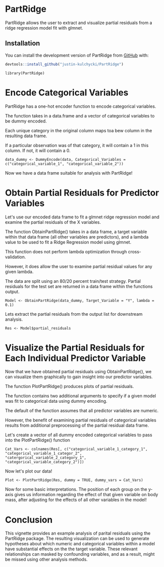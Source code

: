 
# PartRidge

<!-- badges: start -->
<!-- badges: end -->

PartRidge allows the user to extract and visualize partial residuals
from a ridge regression model fit with glmnet.

## Installation

You can install the development version of PartRidge from
[GitHub](https://github.com/) with:

``` r
devtools::install_github("justin-kulchycki/PartRidge")
```

```{r example}
library(PartRidge)
```

# Encode Categorical Variables

PartRidge has a one-hot encoder function to encode categorical variables. 

The function takes in a data.frame and a vector of categorical variables to be dummy encoded. 

Each unique category in the original column maps toa bew column in the resulting data frame. 

If a particular observation was of that category, it will contain a 1 in this column. If not, it will contain a 0.

```{r}
data_dummy <- DummyEncode(data, Categorical_Variables = c("categorical_variable_1", "categorical_variable_2"))
```

Now we have a data frame suitable for analysis with PartRidge!

# Obtain Partial Residuals for Predictor Variables

Let's use our encoded data frame to fit a glmnet ridge regression model and examine the partial residuals of the X variables. 

The function ObtainPartRidge() takes in a data frame, a target variable within that data frame (all other variables are predictors), and a lambda value to be used to fit a Ridge Regression model using glmnet. 

This function does not perform lambda optimization through cross-validation. 

However, it does allow the user to examine partial residual values for any given lambda. 

The data are split using an 80/20 percent train/test strategy. Partial residuals for the test set are returned in a data frame within the functions output. 

```{r}
Model <- ObtainPartRidge(data_dummy, Target_Variable = "Y", lambda = 0.1)
```

Lets extract the partial residuals from the output list for downstream analysis.

```{r}
Res <- Model$partial_residuals
```

# Visualize the Partial Residuals for Each Individual Predictor Variable

Now that we have obtained partial residuals using ObtainPartRidge(), we can visualize them graphically to gain insight into our predictor variables.

The function PlotPartRidge() produces plots of partial residuals. 

The function contains two additional arguments to specify if a given model was fit to categorical data using dummy encoding. 

The default of the function assumes that all predictor variables are numeric. 

However, the benefit of examining partial residuals of categorical variables results from additional preprocessing of the partial residual data frame. 


Let's create a vector of all dummy encoded categorical variables to pass into the PlotPartRidge() function

```{r}
Cat_Vars <- colnames(Res[, c("categorical_variable_1_category_1", "categorical_variable_1_categor_2", "catergorical_variable_2_category_1", "categorical_variable_category_2")])
```

Now let's plot our data!

```{r}
Plot <- PlotPartRidge(Res, dummy = TRUE, dummy_vars = Cat_Vars)
```

Now for some basic interpretations. The position of each group on the y-axis gives us information regarding the effect of that given variable on body mass, after adjusting for the effects of all other variables in the model!

# Conclusion

This vignette provides an example analysis of parital residuals using the PartRidge package. The resulting visualization can be used to generate hypotheses about which numeric and categorical variables within a model have substantial effects on the the target variable. These relevant relationships can masked by confounding variables, and as a result, might be missed using other analysis methods. 


